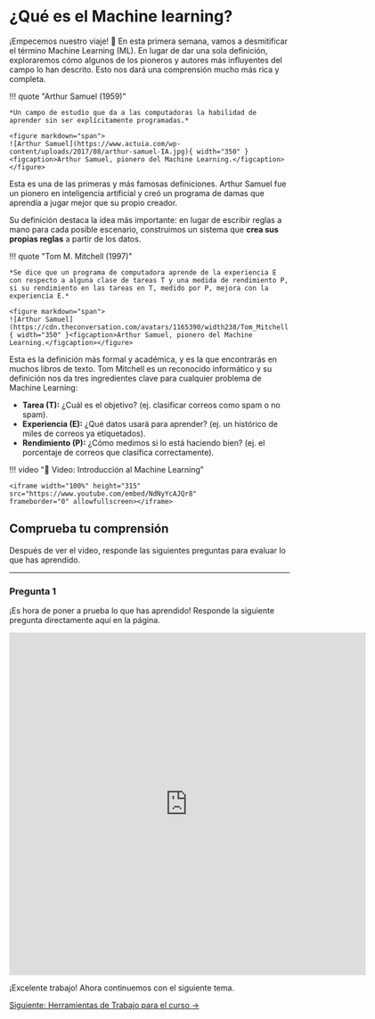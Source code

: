 # ¿Qué es el Machine learning?

¡Empecemos nuestro viaje! 🚀 En esta primera semana, vamos a desmitificar el término Machine Learning (ML). En lugar de dar una sola definición, exploraremos cómo algunos de los pioneros y autores más influyentes del campo lo han descrito. Esto nos dará una comprensión mucho más rica y completa.

!!! quote "Arthur Samuel (1959)"

    *Un campo de estudio que da a las computadoras la habilidad de aprender sin ser explícitamente programadas.*

    <figure markdown="span">
    ![Arthur Samuel](https://www.actuia.com/wp-content/uploads/2017/08/arthur-samuel-IA.jpg){ width="350" }<figcaption>Arthur Samuel, pionero del Machine Learning.</figcaption></figure>

Esta es una de las primeras y más famosas definiciones. Arthur Samuel fue un pionero en inteligencia artificial y creó un programa de damas que aprendía a jugar mejor que su propio creador.

Su definición destaca la idea más importante: en lugar de escribir reglas a mano para cada posible escenario, construimos un sistema que **crea sus propias reglas** a partir de los datos.

!!! quote "Tom M. Mitchell (1997)"

    *Se dice que un programa de computadora aprende de la experiencia E con respecto a alguna clase de tareas T y una medida de rendimiento P, si su rendimiento en las tareas en T, medido por P, mejora con la experiencia E.*

    <figure markdown="span">
    ![Arthur Samuel](https://cdn.theconversation.com/avatars/1165390/width238/Tom_Mitchell.jpg){ width="350" }<figcaption>Arthur Samuel, pionero del Machine Learning.</figcaption></figure>

Esta es la definición más formal y académica, y es la que encontrarás en muchos libros de texto. Tom Mitchell es un reconocido informático y su definición nos da tres ingredientes clave para cualquier problema de Machine Learning:

* **Tarea (T):** ¿Cuál es el objetivo? (ej. clasificar correos como spam o no spam).
* **Experiencia (E):** ¿Qué datos usará para aprender? (ej. un histórico de miles de correos ya etiquetados).
* **Rendimiento (P):** ¿Cómo medimos si lo está haciendo bien? (ej. el porcentaje de correos que clasifica correctamente).

!!! video "🎥 Video: Introducción al Machine Learning"

    <iframe width="100%" height="315" 
    src="https://www.youtube.com/embed/NdNyYcAJQr8" 
    frameborder="0" allowfullscreen></iframe>

## Comprueba tu comprensión

Después de ver el video, responde las siguientes preguntas para evaluar lo que has aprendido.

---

### Pregunta 1

¡Es hora de poner a prueba lo que has aprendido! Responde la siguiente pregunta directamente aquí en la página.

<iframe src="https://docs.google.com/forms/d/e/1FAIpQLSeRJ-xs2r8P6qOtfQzp1HZvZiOVVZ-pDIr5WOwO_0ociDMaFw/viewform?embedded=true" width="640" height="615" frameborder="0" marginheight="0" marginwidth="0">Cargando…</iframe>

¡Excelente trabajo! Ahora continuemos con el siguiente tema.

[Siguiente: Herramientas de Trabajo para el curso &rarr;](semana-1-herramientas.md)
